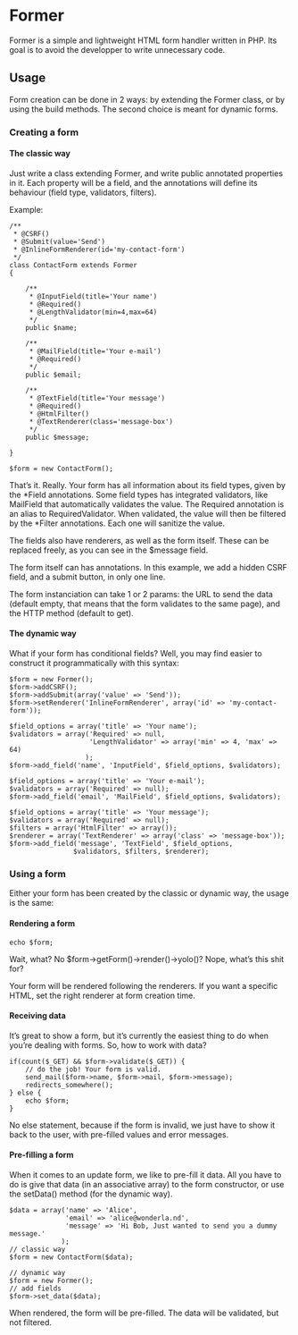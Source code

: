 # Former

Former is a simple and lightweight HTML form handler written in PHP. Its goal is
to avoid the developper to write unnecessary code.

## Usage

Form creation can be done in 2 ways: by extending the Former class, or by using
the build methods. The second choice is meant for dynamic forms.

### Creating a form

#### The classic way

Just write a class extending Former, and write public annotated properties in
it. Each property will be a field, and the annotations will define its behaviour
(field type, validators, filters).

Example:

    /**
     * @CSRF()
     * @Submit(value='Send')
     * @InlineFormRenderer(id='my-contact-form')
     */
    class ContactForm extends Former
    {
        
        /**
         * @InputField(title='Your name')
         * @Required()
         * @LengthValidator(min=4,max=64)
         */
        public $name;
        
        /**
         * @MailField(title='Your e-mail')
         * @Required()
         */
        public $email;
        
        /**
         * @TextField(title='Your message')
         * @Required()
         * @HtmlFilter()
         * @TextRenderer(class='message-box')
         */
        public $message;
    
    }
    
    $form = new ContactForm();

That’s it. Really. Your form has all information about its field types, given by
the \*Field annotations. Some field types has integrated validators, like
MailField that automatically validates the value. The Required annotation is an
alias to RequiredValidator. When validated, the value will then be filtered by
the \*Filter annotations. Each one will sanitize the value.

The fields also have renderers, as well as the form itself. These can be
replaced freely, as you can see in the $message field.

The form itself can has annotations. In this example, we add a hidden CSRF
field, and a submit button, in only one line.

The form instanciation can take 1 or 2 params: the URL to send the data (default
empty, that means that the form validates to the same page), and the HTTP method
(default to get).

#### The dynamic way

What if your form has conditional fields? Well, you may find easier to construct
it programmatically with this syntax:

    $form = new Former();
    $form->addCSRF();
    $form->addSubmit(array('value' => 'Send'));
    $form->setRenderer('InlineFormRenderer', array('id' => 'my-contact-form'));
    
    $field_options = array('title' => 'Your name');
    $validators = array('Required' => null,
                        'LengthValidator' => array('min' => 4, 'max' => 64)
                       );
    $form->add_field('name', 'InputField', $field_options, $validators);
    
    $field_options = array('title' => 'Your e-mail');
    $validators = array('Required' => null);
    $form->add_field('email', 'MailField', $field_options, $validators);
    
    $field_options = array('title' => 'Your message');
    $validators = array('Required' => null);
    $filters = array('HtmlFilter' => array());
    $renderer = array('TextRenderer' => array('class' => 'message-box'));
    $form->add_field('message', 'TextField', $field_options,
                    $validators, $filters, $renderer);

### Using a form

Either your form has been created by the classic or dynamic way, the usage is
the same:

#### Rendering a form

    echo $form;

Wait, what? No $form->getForm()->render()->yolo()? Nope, what’s this shit for?

Your form will be rendered following the renderers. If you want a specific HTML,
set the right renderer at form creation time.

#### Receiving data

It’s great to show a form, but it’s currently the easiest thing to do when
you’re dealing with forms. So, how to work with data?

    if(count($_GET) && $form->validate($_GET)) {
        // do the job! Your form is valid.
        send_mail($form->name, $form->mail, $form->message);
        redirects_somewhere();
    } else {
        echo $form;
    }

No else statement, because if the form is invalid, we just have to show it back
to the user, with pre-filled values and error messages.

#### Pre-filling a form

When it comes to an update form, we like to pre-fill it data. All you have to do
is give that data (in an associative array) to the form constructor, or use the
setData() method (for the dynamic way).

    $data = array('name' => 'Alice',
                  'email' => 'alice@wonderla.nd',
                  'message' => 'Hi Bob, Just wanted to send you a dummy message.'
                 );
    // classic way
    $form = new ContactForm($data);
    
    // dynamic way
    $form = new Former();
    // add fields
    $form->set_data($data);

When rendered, the form will be pre-filled. The data will be validated, but not
filtered.
